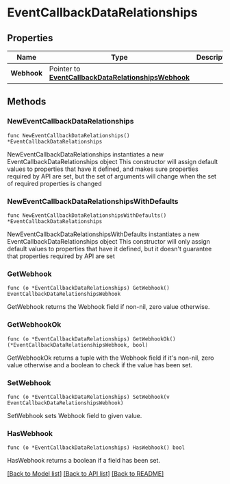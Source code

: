 # EventCallbackDataRelationships

## Properties

Name | Type | Description | Notes
------------ | ------------- | ------------- | -------------
**Webhook** | Pointer to [**EventCallbackDataRelationshipsWebhook**](EventCallbackDataRelationshipsWebhook.md) |  | [optional] 

## Methods

### NewEventCallbackDataRelationships

`func NewEventCallbackDataRelationships() *EventCallbackDataRelationships`

NewEventCallbackDataRelationships instantiates a new EventCallbackDataRelationships object
This constructor will assign default values to properties that have it defined,
and makes sure properties required by API are set, but the set of arguments
will change when the set of required properties is changed

### NewEventCallbackDataRelationshipsWithDefaults

`func NewEventCallbackDataRelationshipsWithDefaults() *EventCallbackDataRelationships`

NewEventCallbackDataRelationshipsWithDefaults instantiates a new EventCallbackDataRelationships object
This constructor will only assign default values to properties that have it defined,
but it doesn't guarantee that properties required by API are set

### GetWebhook

`func (o *EventCallbackDataRelationships) GetWebhook() EventCallbackDataRelationshipsWebhook`

GetWebhook returns the Webhook field if non-nil, zero value otherwise.

### GetWebhookOk

`func (o *EventCallbackDataRelationships) GetWebhookOk() (*EventCallbackDataRelationshipsWebhook, bool)`

GetWebhookOk returns a tuple with the Webhook field if it's non-nil, zero value otherwise
and a boolean to check if the value has been set.

### SetWebhook

`func (o *EventCallbackDataRelationships) SetWebhook(v EventCallbackDataRelationshipsWebhook)`

SetWebhook sets Webhook field to given value.

### HasWebhook

`func (o *EventCallbackDataRelationships) HasWebhook() bool`

HasWebhook returns a boolean if a field has been set.


[[Back to Model list]](../README.md#documentation-for-models) [[Back to API list]](../README.md#documentation-for-api-endpoints) [[Back to README]](../README.md)


